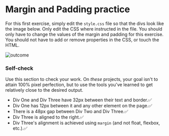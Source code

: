 # Margin and Padding practice

For this first exercise, simply edit the `style.css` file so that the divs look like the image below. Only edit the CSS where instructed in the file.  You should only have to change the values of the margin and padding for this exercise. You should not have to add or remove properties in the CSS, or touch the HTML.

![outcome](./desired-outcome.png)

### Self-check 
Use this section to check your work. On _these_ projects, your goal isn't to attain 100% pixel perfection, but to use the tools you've learned to get relatively close to the desired output.

- Div One and Div Three have 32px between their text and border.✅
- Div One has 12px between it and any other element on the page.✅
- There is a 48px gap between Div Two and Div Three.✅
- Div Three is aligned to the right.✅
- Div Three's alignment is achieved using `margin` (and not float, flexbox, etc.).✅